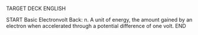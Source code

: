 TARGET DECK
ENGLISH

START
Basic
Electronvolt
Back: n. A unit of energy, the amount gained by an electron when accelerated through a potential difference of one volt.
END
